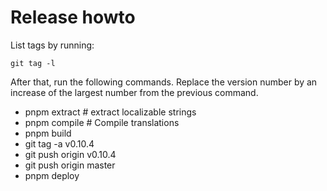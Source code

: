 # Release howto

List tags by running:

`git tag -l`

After that, run the following commands. Replace the version number
by an increase of the largest number from the previous command.

- pnpm extract # extract localizable strings
- pnpm compile # Compile translations
- pnpm build
- git tag -a v0.10.4
- git push origin v0.10.4
- git push origin master
- pnpm deploy

